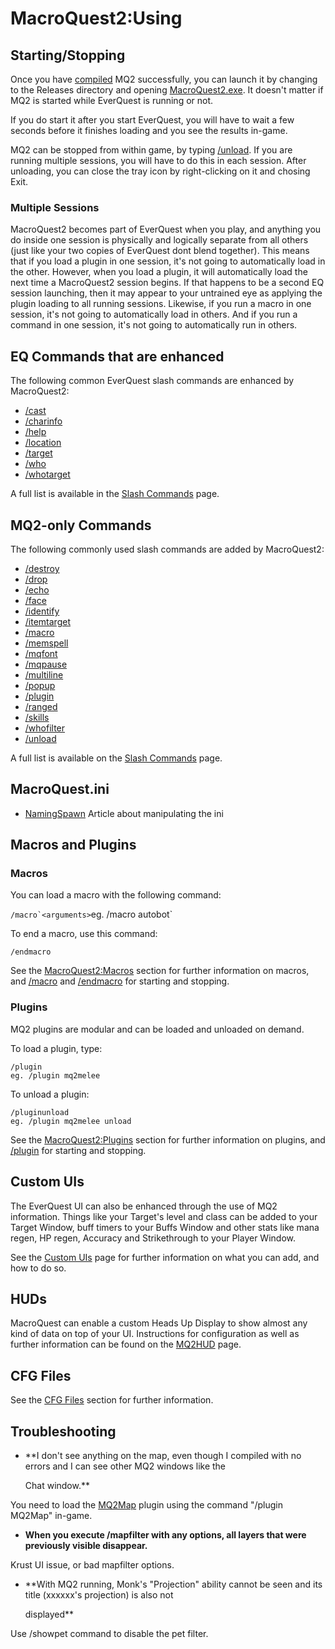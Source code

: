 # MacroQuest2:Using

## Starting/Stopping

Once you have [compiled](macroquest2-compiling.md) MQ2 successfully, you can launch it by changing to the Releases directory and opening [MacroQuest2.exe](macroquest2.exe.md). It doesn't matter if MQ2 is started while EverQuest is running or not.

If you do start it after you start EverQuest, you will have to wait a few seconds before it finishes loading and you see the results in-game.

MQ2 can be stopped from within game, by typing [/unload](../commands/slash-commands/unload.md). If you are running multiple sessions, you will have to do this in each session. After unloading, you can close the tray icon by right-clicking on it and chosing Exit.

### Multiple Sessions

MacroQuest2 becomes part of EverQuest when you play, and anything you do inside one session is physically and logically separate from all others \(just like your two copies of EverQuest dont blend together\). This means that if you load a plugin in one session, it's not going to automatically load in the other. However, when you load a plugin, it will automatically load the next time a MacroQuest2 session begins. If that happens to be a second EQ session launching, then it may appear to your untrained eye as applying the plugin loading to all running sessions. Likewise, if you run a macro in one session, it's not going to automatically load in others. And if you run a command in one session, it's not going to automatically run in others.

## EQ Commands that are enhanced

The following common EverQuest slash commands are enhanced by MacroQuest2:

* [/cast](../commands/slash-commands/cast.md)
* [/charinfo](../commands/slash-commands/charinfo.md)
* [/help](../commands/slash-commands/help.md)
* [/location](../commands/slash-commands/location.md)
* [/target](../commands/slash-commands/target.md)
* [/who](../commands/slash-commands/who.md)
* [/whotarget](../commands/slash-commands/whotarget.md)

A full list is available in the [Slash Commands](../commands/slash-commands/) page.

## MQ2-only Commands

The following commonly used slash commands are added by MacroQuest2:

* [/destroy](../commands/slash-commands/destroy.md)
* [/drop](../commands/slash-commands/drop.md)
* [/echo](../commands/slash-commands/echo.md)
* [/face](../commands/slash-commands/face.md)
* [/identify](../commands/slash-commands/identify.md)
* [/itemtarget](../commands/slash-commands/itemtarget.md)
* [/macro](../commands/slash-commands/macro.md)
* [/memspell](../commands/slash-commands/memspell.md)
* [/mqfont](../commands/slash-commands/mqfont.md)
* [/mqpause](../commands/slash-commands/mqpause.md)
* [/multiline](../commands/slash-commands/multiline.md)
* [/popup](../commands/slash-commands/popup.md)
* [/plugin](../commands/slash-commands/plugin.md)
* [/ranged](../commands/slash-commands/ranged.md)
* [/skills](../commands/slash-commands/skills.md)
* [/whofilter](../commands/slash-commands/whofilter.md)
* [/unload](../commands/slash-commands/unload.md)

A full list is available on the [Slash Commands](../commands/slash-commands/) page.

## MacroQuest.ini

* [NamingSpawn](namingspawn.md) Article about manipulating the ini

## Macros and Plugins

### Macros

You can load a macro with the following command:

``/macro`<arguments>``eg. /macro autobot\`

To end a macro, use this command:

`/endmacro`

See the [MacroQuest2:Macros](macroquest2-macros.md) section for further information on macros, and [/macro](../commands/slash-commands/macro.md) and [/endmacro](../commands/slash-commands/endmacro.md) for starting and stopping.

### Plugins

MQ2 plugins are modular and can be loaded and unloaded on demand.

To load a plugin, type:

`/plugin`  
`eg. /plugin mq2melee`

To unload a plugin:

`/pluginunload`  
`eg. /plugin mq2melee unload`

See the [MacroQuest2:Plugins](macroquest2-plugins.md) section for further information on plugins, and [/plugin](../commands/slash-commands/plugin.md) for starting and stopping.

## Custom UIs

The EverQuest UI can also be enhanced through the use of MQ2 information. Things like your Target's level and class can be added to your Target Window, buff timers to your Buffs Window and other stats like mana regen, HP regen, Accuracy and Strikethrough to your Player Window.

See the [Custom UIs](custom-uis.md) page for further information on what you can add, and how to do so.

## HUDs

MacroQuest can enable a custom Heads Up Display to show almost any kind of data on top of your UI. Instructions for configuration as well as further information can be found on the [MQ2HUD](../plugins/core-plugins/mq2hud.md) page.

## CFG Files

See the [CFG Files](cfg-files.md) section for further information.

## Troubleshooting

* \*\*I don't see anything on the map, even though I compiled with no errors and I can see other MQ2 windows like the

  Chat window.\*\*

You need to load the [MQ2Map](../plugins/core-plugins/mq2map.md) plugin using the command "/plugin MQ2Map" in-game.

* **When you execute /mapfilter with any options, all layers that were previously visible disappear.**

Krust UI issue, or bad mapfilter options.

* \*\*With MQ2 running, Monk's "Projection" ability cannot be seen and its title \(xxxxxx's projection\) is also not

  displayed\*\*

Use /showpet command to disable the pet filter.

